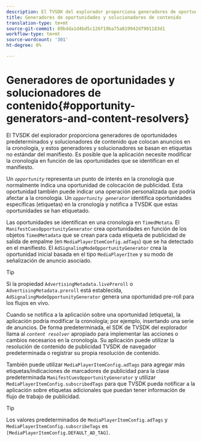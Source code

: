 ```yaml
---
description: El TVSDK del explorador proporciona generadores de oportunidades predeterminados y solucionadores de contenido que colocan anuncios en la cronología, y estos generadores y solucionadores se basan en etiquetas no estándar del manifiesto. Es posible que la aplicación necesite modificar la cronología en función de las oportunidades que se identifican en el manifiesto.
title: Generadores de oportunidades y solucionadores de contenido
translation-type: tm+mt
source-git-commit: 89bdda1d4bd5c126f19ba75a819942df901183d1
workflow-type: tm+mt
source-wordcount: '301'
ht-degree: 0%

---
```



# Generadores de oportunidades y solucionadores de contenido{#opportunity-generators-and-content-resolvers}

El TVSDK del explorador proporciona generadores de oportunidades predeterminados y solucionadores de contenido que colocan anuncios en la cronología, y estos generadores y solucionadores se basan en etiquetas no estándar del manifiesto. Es posible que la aplicación necesite modificar la cronología en función de las oportunidades que se identifican en el manifiesto.

Un *`opportunity`* representa un punto de interés en la cronología que normalmente indica una oportunidad de colocación de publicidad. Esta oportunidad también puede indicar una operación personalizada que podría afectar a la cronología. Un *`opportunity generator`* identifica oportunidades específicas (etiquetas) en la cronología y notifica a TVSDK que estas oportunidades se han etiquetado.

Las oportunidades se identifican en una cronología en `TimedMetata`. El `ManifestCuesOpportunityGenerator` crea oportunidades en función de los objetos `TimedMetadata` que se crean para cada etiqueta de publicidad de salida de empalme (en `MediaPlayerItemConfig.adTags`) que se ha detectado en el manifiesto. El `AdSignalingModeOpportunityGenerator` crea la oportunidad inicial basada en el tipo `MediaPlayerItem` y su modo de señalización de anuncio asociado.

>[!TIP]
>
>Si la propiedad `AdvertisingMetadata.livePreroll` o `AdvertisingMetadata.preroll` está establecida, `AdSignalingModeOpportunityGenerator` genera una oportunidad pre-roll para los flujos en vivo.

Cuando se notifica a la aplicación sobre una oportunidad (etiqueta), la aplicación podría modificar la cronología; por ejemplo, insertando una serie de anuncios. De forma predeterminada, el SDK de TVSDK del explorador llama al *`content resolver`* apropiado para implementar las acciones o cambios necesarios en la cronología. Su aplicación puede utilizar la resolución de contenido de publicidad TVSDK de navegador predeterminada o registrar su propia resolución de contenido.

También puede utilizar `MediaPlayerItemConfig.adTags` para agregar más etiquetas/indicaciones de marcadores de publicidad para la clase predeterminada `ManifestCuesOpportunityGenerator` y utilizar `MediaPlayerItemConfig.subscribedTags` para que TVSDK pueda notificar a la aplicación sobre etiquetas adicionales que puedan tener información de flujo de trabajo de publicidad.

>[!TIP]
>
>Los valores predeterminados de `MediaPlayerItemConfig.adTags` y `MediaPlayerItemConfig.subscribeTags` es `[MediaPlayerItemConfig.DEFAULT_AD_TAG]`.

